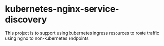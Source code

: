 # kubernetes-nginx-service-discovery
This project is to support using kubernetes ingress resources to route traffic using nginx to non-kubernetes endpoints
